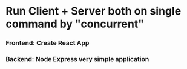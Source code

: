 # Run Client + Server both on single command by "concurrent"

### Frontend: Create React App
### Backend: Node Express very simple application